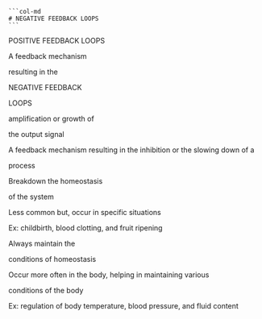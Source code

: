 ````col
```col-md
# NEGATIVE FEEDBACK LOOPS
```
````

POSITIVE FEEDBACK LOOPS

A feedback mechanism

resulting in the

NEGATIVE FEEDBACK

LOOPS

amplification or growth of

the output signal

A feedback mechanism resulting in the inhibition or the slowing down of a

process

Breakdown the homeostasis

of the system

Less common but, occur in specific situations

Ex: childbirth, blood clotting, and fruit ripening

Always maintain the

conditions of homeostasis

Occur more often in the body, helping in maintaining various

conditions of the body

Ex: regulation of body temperature, blood pressure, and fluid content